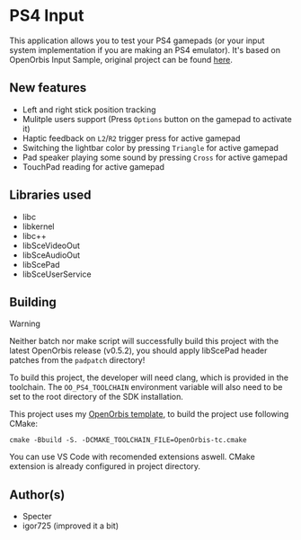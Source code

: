 # PS4 Input

This application allows you to test your PS4 gamepads (or your input system implementation if you are making an PS4 emulator). It's based on OpenOrbis Input Sample, original project can be found [here](https://github.com/OpenOrbis/OpenOrbis-PS4-Toolchain/tree/master/samples/input).

## New features
- Left and right stick position tracking
- Mulitple users support (Press `Options` button on the gamepad to activate it)
- Haptic feedback on `L2`/`R2` trigger press for active gamepad
- Switching the lightbar color by pressing `Triangle` for active gamepad
- Pad speaker playing some sound by pressing `Cross` for active gamepad
- TouchPad reading for active gamepad

## Libraries used

- libc
- libkernel
- libc++
- libSceVideoOut
- libSceAudioOut
- libScePad
- libSceUserService


## Building

> [!WARNING]
> Neither batch nor make script will successfully build this project with the latest OpenOrbis release (v0.5.2), you should apply libScePad header patches from the `padpatch` directory!

To build this project, the developer will need clang, which is provided in the toolchain. The `OO_PS4_TOOLCHAIN` environment variable will also need to be set to the root directory of the SDK installation.

This project uses my [OpenOrbis template](https://github.com/igor725/oo_template), to build the project use following CMake:
```
cmake -Bbuild -S. -DCMAKE_TOOLCHAIN_FILE=OpenOrbis-tc.cmake
```

You can use VS Code with recomended extensions aswell. CMake extension is already configured in project directory.


## Author(s)

- Specter
- igor725 (improved it a bit)
